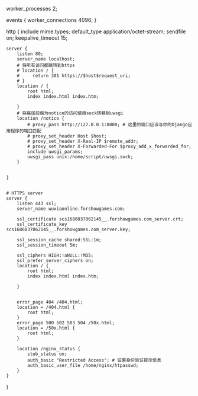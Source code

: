 worker_processes 2;


events {
    worker_connections 4096;
}


http {
    include mime.types;
    default_type application/octet-stream;
    sendfile on;
    keepalive_timeout 15;

    server {
        listen 80;
        server_name localhost;
        # 将所有访问都跳转到https
        # location / {
        #     return 301 https://$host$request_uri;
        # }
        location / {
            root html;
            index index.html index.htm;

        }
        # 将路径前缀为notice的访问使用sock转移到uwsgi
        location /notice {
            # proxy_pass http://127.0.0.1:8000; # 这里的端口应该与你的Django应用程序的端口匹配
            # proxy_set_header Host $host;
            # proxy_set_header X-Real-IP $remote_addr;
            # proxy_set_header X-Forwarded-For $proxy_add_x_forwarded_for;
            include uwsgi_params;
            uwsgi_pass unix:/home/script/uwsgi.sock;
        }


    }


    # HTTPS server
    server {
        listen 443 ssl;
        server_name wuxiaonline.forshowgames.com;

        ssl_certificate scs1686037062145__.forshowgames.com_server.crt;
        ssl_certificate_key scs1686037062145__.forshowgames.com_server.key;

        ssl_session_cache shared:SSL:1m;
        ssl_session_timeout 5m;

        ssl_ciphers HIGH:!aNULL:!MD5;
        ssl_prefer_server_ciphers on;
        location / {
            root html;
            index index.html index.htm;

        }


        error_page 404 /404.html;
        location = /404.html {
            root html;
        }
        error_page 500 502 503 504 /50x.html;
        location = /50x.html {
            root html;
        }

        location /nginx_status {
            stub_status on;
            auth_basic "Restricted Access"; # 设置身份验证提示信息
            auth_basic_user_file /home/nginx/htpasswd;
        }
    }
}
